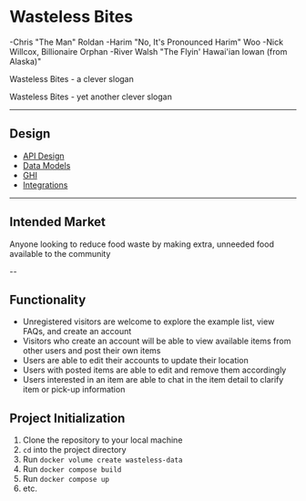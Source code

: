 # Wasteless Bites

-Chris "The Man" Roldan
-Harim "No, It's Pronounced Harim" Woo
-Nick Willcox, Billionaire Orphan
-River Walsh "The Flyin' Hawai'ian Iowan (from Alaska)"

Wasteless Bites - a clever slogan

Wasteless Bites - yet another clever slogan

---

## Design

- [API Design](docs/api-design.md)
- [Data Models](docs/data-models.md)
- [GHI](docs/ghi.md)
- [Integrations](docs/integrations.md)

---

## Intended Market

Anyone looking to reduce food waste by making extra, unneeded food available to the community

--

## Functionality

- Unregistered visitors are welcome to explore the example list, view FAQs, and create an account
- Visitors who create an account will be able to view available items from other users and post their own items
- Users are able to edit their accounts to update their location
- Users with posted items are able to edit and remove them accordingly
- Users interested in an item are able to chat in the item detail to clarify item or pick-up information

## Project Initialization

1. Clone the repository to your local machine
2. `cd` into the project directory
3. Run `docker volume create wasteless-data`
4. Run `docker compose build`
5. Run `docker compose up`
6. etc.
